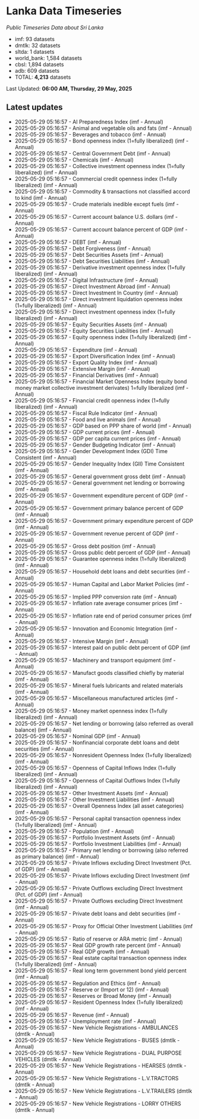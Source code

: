 # Lanka Data Timeseries
*Public Timeseries Data about Sri Lanka*

* imf: 93 datasets
* dmtlk: 32 datasets
* sltda: 1 datasets
* world_bank: 1,584 datasets
* cbsl: 1,894 datasets
* adb: 609 datasets
* TOTAL: **4,213** datasets

Last Updated: **06:00 AM, Thursday, 29 May, 2025**

## Latest updates

* 2025-05-29 05:16:57 - AI Preparedness Index (imf - Annual)
* 2025-05-29 05:16:57 - Animal and vegetable oils and fats (imf - Annual)
* 2025-05-29 05:16:57 - Beverages and tobacco (imf - Annual)
* 2025-05-29 05:16:57 - Bond openness index (1=fully liberalized) (imf - Annual)
* 2025-05-29 05:16:57 - Central Government Debt (imf - Annual)
* 2025-05-29 05:16:57 - Chemicals (imf - Annual)
* 2025-05-29 05:16:57 - Collective investment openness index (1=fully liberalized) (imf - Annual)
* 2025-05-29 05:16:57 - Commercial credit openness index (1=fully liberalized) (imf - Annual)
* 2025-05-29 05:16:57 - Commodity & transactions not classified accord to kind (imf - Annual)
* 2025-05-29 05:16:57 - Crude materials inedible except fuels (imf - Annual)
* 2025-05-29 05:16:57 - Current account balance U.S. dollars (imf - Annual)
* 2025-05-29 05:16:57 - Current account balance percent of GDP (imf - Annual)
* 2025-05-29 05:16:57 - DEBT (imf - Annual)
* 2025-05-29 05:16:57 - Debt Forgiveness (imf - Annual)
* 2025-05-29 05:16:57 - Debt Securities Assets (imf - Annual)
* 2025-05-29 05:16:57 - Debt Securities Liabilities (imf - Annual)
* 2025-05-29 05:16:57 - Derivative investment openness index (1=fully liberalized) (imf - Annual)
* 2025-05-29 05:16:57 - Digital Infrastructure (imf - Annual)
* 2025-05-29 05:16:57 - Direct Investment Abroad (imf - Annual)
* 2025-05-29 05:16:57 - Direct Investment In Country (imf - Annual)
* 2025-05-29 05:16:57 - Direct investment liquidation openness index (1=fully liberalized) (imf - Annual)
* 2025-05-29 05:16:57 - Direct investment openness index (1=fully liberalized) (imf - Annual)
* 2025-05-29 05:16:57 - Equity Securities Assets (imf - Annual)
* 2025-05-29 05:16:57 - Equity Securities Liabilities (imf - Annual)
* 2025-05-29 05:16:57 - Equity openness index (1=fully liberalized) (imf - Annual)
* 2025-05-29 05:16:57 - Expenditure (imf - Annual)
* 2025-05-29 05:16:57 - Export Diversification Index (imf - Annual)
* 2025-05-29 05:16:57 - Export Quality Index (imf - Annual)
* 2025-05-29 05:16:57 - Extensive Margin (imf - Annual)
* 2025-05-29 05:16:57 - Financial Derivatives (imf - Annual)
* 2025-05-29 05:16:57 - Financial Market Openness Index (equity bond money market collective investment derivates) 1=fully liberalized (imf - Annual)
* 2025-05-29 05:16:57 - Financial credit openness index (1=fully liberalized) (imf - Annual)
* 2025-05-29 05:16:57 - Fiscal Rule Indicator (imf - Annual)
* 2025-05-29 05:16:57 - Food and live animals (imf - Annual)
* 2025-05-29 05:16:57 - GDP based on PPP share of world (imf - Annual)
* 2025-05-29 05:16:57 - GDP current prices (imf - Annual)
* 2025-05-29 05:16:57 - GDP per capita current prices (imf - Annual)
* 2025-05-29 05:16:57 - Gender Budgeting Indicator (imf - Annual)
* 2025-05-29 05:16:57 - Gender Development Index (GDI) Time Consistent (imf - Annual)
* 2025-05-29 05:16:57 - Gender Inequality Index (GII) Time Consistent (imf - Annual)
* 2025-05-29 05:16:57 - General government gross debt (imf - Annual)
* 2025-05-29 05:16:57 - General government net lending or borrowing (imf - Annual)
* 2025-05-29 05:16:57 - Government expenditure percent of GDP (imf - Annual)
* 2025-05-29 05:16:57 - Government primary balance percent of GDP (imf - Annual)
* 2025-05-29 05:16:57 - Government primary expenditure percent of GDP (imf - Annual)
* 2025-05-29 05:16:57 - Government revenue percent of GDP (imf - Annual)
* 2025-05-29 05:16:57 - Gross debt position (imf - Annual)
* 2025-05-29 05:16:57 - Gross public debt percent of GDP (imf - Annual)
* 2025-05-29 05:16:57 - Guarantee openness index (1=fully liberalized) (imf - Annual)
* 2025-05-29 05:16:57 - Household debt loans and debt securities (imf - Annual)
* 2025-05-29 05:16:57 - Human Capital and Labor Market Policies (imf - Annual)
* 2025-05-29 05:16:57 - Implied PPP conversion rate (imf - Annual)
* 2025-05-29 05:16:57 - Inflation rate average consumer prices (imf - Annual)
* 2025-05-29 05:16:57 - Inflation rate end of period consumer prices (imf - Annual)
* 2025-05-29 05:16:57 - Innovation and Economic Integration (imf - Annual)
* 2025-05-29 05:16:57 - Intensive Margin (imf - Annual)
* 2025-05-29 05:16:57 - Interest paid on public debt percent of GDP (imf - Annual)
* 2025-05-29 05:16:57 - Machinery and transport equipment (imf - Annual)
* 2025-05-29 05:16:57 - Manufact goods classified chiefly by material (imf - Annual)
* 2025-05-29 05:16:57 - Mineral fuels lubricants and related materials (imf - Annual)
* 2025-05-29 05:16:57 - Miscellaneous manufactured articles (imf - Annual)
* 2025-05-29 05:16:57 - Money market openness index (1=fully liberalized) (imf - Annual)
* 2025-05-29 05:16:57 - Net lending or borrowing (also referred as overall balance) (imf - Annual)
* 2025-05-29 05:16:57 - Nominal GDP (imf - Annual)
* 2025-05-29 05:16:57 - Nonfinancial corporate debt loans and debt securities (imf - Annual)
* 2025-05-29 05:16:57 - Nonresident Openness Index (1=fully liberalized) (imf - Annual)
* 2025-05-29 05:16:57 - Openness of Capital Inflows Index (1=fully liberalized) (imf - Annual)
* 2025-05-29 05:16:57 - Openness of Capital Outflows Index (1=fully liberalized) (imf - Annual)
* 2025-05-29 05:16:57 - Other Investment Assets (imf - Annual)
* 2025-05-29 05:16:57 - Other Investment Liabilities (imf - Annual)
* 2025-05-29 05:16:57 - Overall Openness Index (all asset categories) (imf - Annual)
* 2025-05-29 05:16:57 - Personal capital transaction openness index (1=fully liberalized) (imf - Annual)
* 2025-05-29 05:16:57 - Population (imf - Annual)
* 2025-05-29 05:16:57 - Portfolio Investment Assets (imf - Annual)
* 2025-05-29 05:16:57 - Portfolio Investment Liabilities (imf - Annual)
* 2025-05-29 05:16:57 - Primary net lending or borrowing (also referred as primary balance) (imf - Annual)
* 2025-05-29 05:16:57 - Private Inflows excluding Direct Investment (Pct. of GDP) (imf - Annual)
* 2025-05-29 05:16:57 - Private Inflows excluding Direct Investment (imf - Annual)
* 2025-05-29 05:16:57 - Private Outflows excluding Direct Investment (Pct. of GDP) (imf - Annual)
* 2025-05-29 05:16:57 - Private Outflows excluding Direct Investment (imf - Annual)
* 2025-05-29 05:16:57 - Private debt loans and debt securities (imf - Annual)
* 2025-05-29 05:16:57 - Proxy for Official Other Investment Liabilities (imf - Annual)
* 2025-05-29 05:16:57 - Ratio of reserve or ARA metric (imf - Annual)
* 2025-05-29 05:16:57 - Real GDP growth rate percent (imf - Annual)
* 2025-05-29 05:16:57 - Real GDP growth (imf - Annual)
* 2025-05-29 05:16:57 - Real estate capital transaction openness index (1=fully liberalized) (imf - Annual)
* 2025-05-29 05:16:57 - Real long term government bond yield percent (imf - Annual)
* 2025-05-29 05:16:57 - Regulation and Ethics (imf - Annual)
* 2025-05-29 05:16:57 - Reserve or (Import or 12) (imf - Annual)
* 2025-05-29 05:16:57 - Reserves or Broad Money (imf - Annual)
* 2025-05-29 05:16:57 - Resident Openness Index (1=fully liberalized) (imf - Annual)
* 2025-05-29 05:16:57 - Revenue (imf - Annual)
* 2025-05-29 05:16:57 - Unemployment rate (imf - Annual)
* 2025-05-29 05:16:57 - New Vehicle Registrations - AMBULANCES (dmtlk - Annual)
* 2025-05-29 05:16:57 - New Vehicle Registrations - BUSES (dmtlk - Annual)
* 2025-05-29 05:16:57 - New Vehicle Registrations - DUAL PURPOSE VEHICLES (dmtlk - Annual)
* 2025-05-29 05:16:57 - New Vehicle Registrations - HEARSES (dmtlk - Annual)
* 2025-05-29 05:16:57 - New Vehicle Registrations - L.V.TRACTORS (dmtlk - Annual)
* 2025-05-29 05:16:57 - New Vehicle Registrations - L.V.TRAILERS (dmtlk - Annual)
* 2025-05-29 05:16:57 - New Vehicle Registrations - LORRY OTHERS (dmtlk - Annual)